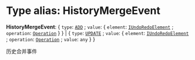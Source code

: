 # Type alias: HistoryMergeEvent

**HistoryMergeEvent**: { `type`: [`ADD`](/auto-docs/history/enums/HistoryMergeEventType.md#add) ; `value`: { `element`: [`IUndoRedoElement`](/auto-docs/history/interfaces/IUndoRedoElement.md) ; `operation`: [`Operation`](/auto-docs/history/interfaces/Operation.md)  }  } | { `type`: [`UPDATE`](/auto-docs/history/enums/HistoryMergeEventType.md#update) ; `value`: { `element`: [`IUndoRedoElement`](/auto-docs/history/interfaces/IUndoRedoElement.md) ; `operation`: [`Operation`](/auto-docs/history/interfaces/Operation.md) ; `value`: `any`  }  }

历史合并事件
